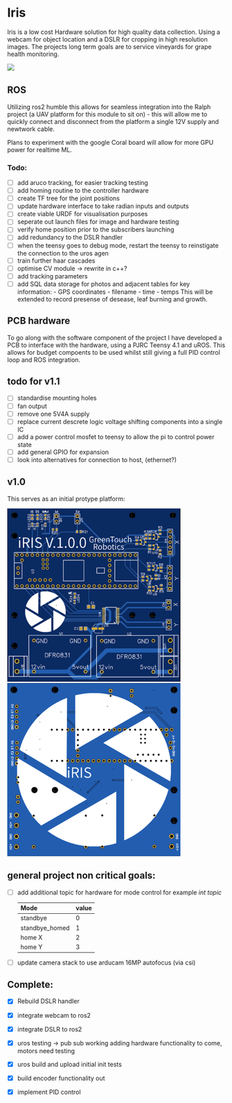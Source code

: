 # Iris

Iris is a low cost Hardware solution for high quality data collection. Using a webcam for object location and a DSLR for cropping in high resolution images. The projects long term goals are to service vineyards for grape health monitoring. 

<img src="https://github.com/Wattersto08/iris/blob/main/CAD/Images/iRIS.png">

## ROS 

Utilizing ros2 humble this allows for seamless integration into the Ralph project (a UAV platform for this module to sit on) - this will allow me to quickly connect and disconnect from the platform a single 12V supply and newtwork cable. 

Plans to experiment with the google Coral board will allow for more GPU power for realtime ML. 

### Todo:

- [ ] add aruco tracking, for easier tracking testing
- [ ] add homing routine to the controller hardware 
- [ ] create TF tree for the joint positions
- [ ] update hardware interface to take radian inputs and outputs 
- [ ] create viable URDF for visualisation purposes 
- [ ] seperate out launch files for image and hardware testing
- [ ] verify home position prior to the subscribers launching
- [ ] add redundancy to the DSLR handler 
- [ ] when the teensy goes to debug mode, restart the teensy to reinstigate the connection to the uros agen
- [ ] train further haar cascades 
- [ ] optimise CV module -> rewrite in c++? 
- [ ] add tracking parameters 
- [ ] add SQL data storage for photos and adjacent tables for key information: 
        - GPS coordinates 
        - filename
        - time 
        - temps 
    This will be extended to record presense of desease, leaf burning and growth. 

## PCB hardware 

To go along with the software component of the project I have developed a PCB to interface with the hardware, using a PJRC Teensy 4.1 and uROS. This allows for budget compoents to be used whilst still giving a full PID control loop and ROS integration.

## todo for v1.1

- [ ] standardise mounting holes 
- [ ] fan output 
- [ ] remove one 5V4A supply 
- [ ] replace current descrete logic voltage shifting components into a single IC
- [ ] add a power control mosfet to teensy to allow the pi to control power state 
- [ ] add general GPIO for expansion 
- [ ] look into alternatives for connection to host, (ethernet?)

## v1.0

This serves as an initial protype platform:

<img src="https://github.com/Wattersto08/iris/blob/main/CAD/Images/PCB_top.png" width="400" height="400">&nbsp;&nbsp;&nbsp;&nbsp;&nbsp;&nbsp;<img src="https://github.com/Wattersto08/iris/blob/main/CAD/Images/PCB_bottom.png" width="400" height="400">



## general project non critical goals:

- [ ] add additional topic for hardware for mode control for example 
    *int topic*
  
   | Mode           | value |
   |----------------|-------|
   | standbye       |   0   |
   | standbye_homed |   1   |
   | home X         |   2   |
   | home Y         |   3   |

- [ ] update camera stack to use arducam 16MP autofocus (via csi)

## Complete:

- [x] Rebuild DSLR handler 
- [x] integrate webcam to ros2 
- [x] integrate DSLR to ros2 
- [x] uros testing -> pub sub working adding hardware functionality to come, motors need testing 
- [x] uros build and upload initial init tests 
- [x] build encoder functionality out 
- [x] implement PID control 

